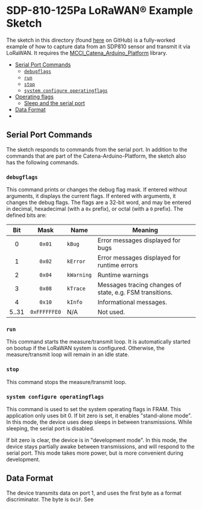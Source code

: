 # SDP-810-125Pa LoRaWAN&reg; Example Sketch

The sketch in this directory (found [here](https://github.com/mcci-catena/MCCI_Catena_SDP/examples/sdp_lorawan) on GitHub) is a fully-worked example of how to capture data from an SDP810 sensor and transmit it via LoRaWAN. It requires the [MCCI_Catena_Arduino_Platform](https://github.mcci.com/mcci-catena/Catena-Arduino-Platform) library.

<!-- TOC depthFrom:2 updateOnSave:true -->

- [Serial Port Commands](#serial-port-commands)
	- [`debugflags`](#debugflags)
	- [`run`](#run)
	- [`stop`](#stop)
	- [`system configure operatingflags`](#system-configure-operatingflags)
- [Operating flags](#operating-flags)
	- [Sleep and the serial port](#sleep-and-the-serial-port)
- [Data Format](#data-format)
- [](#)

<!-- /TOC -->

## Serial Port Commands

The sketch responds to commands from the serial port. In addition to the commands that are part of the Catena-Arduino-Platform, the sketch also has the following commands.

### `debugflags`

This command prints or changes the debug flag mask. If entered without arguments, it displays the current flags. If entered with arguments, it changes the debug flags. The flags are a 32-bit word, and may be entered in decimal, hexadecimal (with a `0x` prefix), or octal (with a `0` prefix).  The defined bits are:

Bit |  Mask | Name | Meaning
:--:|:-----:|------|---------
  0 |  `0x01` | `kBug` | Error messages displayed for bugs
  1 |  `0x02` | `kError` | Error messages displayed for runtime errors
  2 |  `0x04` | `kWarning` | Runtime warnings
  3 |  `0x08` | `kTrace` | Messages tracing changes of state, e.g. FSM transitions.
  4 |  `0x10` | `kInfo` | Informational messages.
5..31 | `0xFFFFFFE0` | N/A | Not used.

### `run`

This command starts the measure/transmit loop. It is automatically started on bootup if the LoRaWAN system is configured. Otherwise, the measure/transmit loop will remain in an idle state.

### `stop`

This command stops the measure/transmit loop.

### `system configure operatingflags`

This command is used to set the system operating flags in FRAM. This application only uses bit 0. If bit zero is set, it enables "stand-alone mode". In this mode, the device uses deep sleeps in between transmissions. While sleeping, the serial port is disabled.

If bit zero is clear, the device is in "development mode". In this mode, the device stays partially awake between transmissions, and will respond to the serial port. This mode takes more power, but is more convenient during development.

## Data Format

The device transmits data on port 1, and uses the first byte as a format discriminator. The byte is `0x1F`.  See 

## 